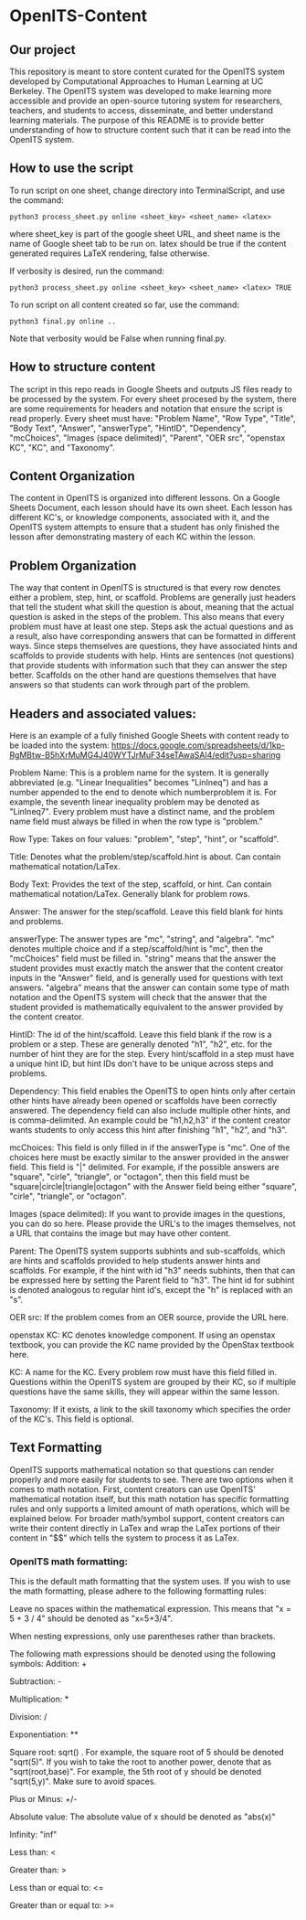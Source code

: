 # OpenITS-Content

## Our project
This repository is meant to store content curated for the OpenITS system developed by Computational Approaches to Human Learning at UC Berkeley. The OpenITS system was developed to make learning more accessible and provide an open-source tutoring system for researchers, teachers, and students to access, disseminate, and better understand learning materials. The purpose of this README is to provide better understanding of how to structure content such that it can be read into the OpenITS system.

## How to use the script
To run script on one sheet, change directory into TerminalScript, and use the command: 
```
python3 process_sheet.py online <sheet_key> <sheet_name> <latex>
```
where sheet_key is part of the google sheet URL, and sheet name is the name of Google sheet tab to be run on. latex should be true if the content generated requires LaTeX rendering, false otherwise.

If verbosity is desired, run the command:
```
python3 process_sheet.py online <sheet_key> <sheet_name> <latex> TRUE
```
To run script on all content created so far, use the command:
```
python3 final.py online ..
```
Note that verbosity would be False when running final.py.

## How to structure content
The script in this repo reads in Google Sheets and outputs JS files ready to be processed by the system. For every sheet procesed by the system, there are some requirements for headers and notation that ensure the script is read properly. Every sheet must have: "Problem Name", "Row Type", "Title", "Body Text", "Answer", "answerType", "HintID", "Dependency", "mcChoices", "Images (space delimited)", "Parent", "OER src", "openstax KC", "KC", and "Taxonomy". 

## Content Organization
The content in OpenITS is organized into different lessons. On a Google Sheets Document, each lesson should have its own sheet. Each lesson has different KC's, or knowledge components, associated with it, and the OpenITS system attempts to ensure that a student has only finished the lesson after demonstrating mastery of each KC within the lesson.

## Problem Organization
The way that content in OpenITS is structured is that every row denotes either a problem, step, hint, or scaffold. Problems are generally just headers that tell the student what skill the question is about, meaning that the actual question is asked in the steps of the problem. This also means that every problem must have at least one step. Steps ask the actual questions and as a result, also have corresponding answers that can be formatted in different ways. Since steps themselves are questions, they have associated hints and scaffolds to provide students with help. Hints are sentences (not questions) that provide students with information such that they can answer the step better. Scaffolds on the other hand are questions themselves that have answers so that students can work through part of the problem. 


## Headers and associated values:
Here is an example of a fully finished Google Sheets with content ready to be loaded into the system: https://docs.google.com/spreadsheets/d/1kp-RgMBtw-B5hXrMuMG4J40WYTJrMuF34seTAwaSAl4/edit?usp=sharing

Problem Name: This is a problem name for the system. It is generally abbreviated (e.g. "Linear Inequalities" becomes "LinIneq") and has a number appended to the end to denote which numberproblem it is. For example, the seventh linear inequality problem may be denoted as "LinIneq7". Every problem must have a distinct name, and the problem name field must always be filled in when the row type is "problem."

Row Type: Takes on four values: "problem", "step", "hint", or "scaffold".

Title: Denotes what the problem/step/scaffold.hint is about. Can contain mathematical notation/LaTex.

Body Text: Provides the text of the step, scaffold, or hint. Can contain mathematical notation/LaTex. Generally blank for problem rows.

Answer: The answer for the step/scaffold. Leave this field blank for hints and problems.

answerType: The answer types are "mc", "string", and "algebra". "mc" denotes multiple choice and if a step/scaffold/hint is "mc", then the "mcChoices" field must be filled in. "string" means that the answer the student provides must exactly match the answer that the content creator inputs in the "Answer" field, and is generally used for questions with text answers. "algebra" means that the answer can contain some type of math notation and the OpenITS system will check that the answer that the student provided is mathematically equivalent to the answer provided by the content creator. 

HintID: The id of the hint/scaffold. Leave this field blank if the row is a problem or a step. These are generally denoted "h1", "h2", etc. for the number of hint they are for the step. Every hint/scaffold in a step must have a unique hint ID, but hint IDs don't have to be unique across steps and problems. 

Dependency: This field enables the OpenITS to open hints only after certain other hints have already been opened or scaffolds have been correctly answered. The dependency field can also include multiple other hints, and is comma-delimited. An example could be "h1,h2,h3" if the content creator wants students to only access this hint after finishing "h1", "h2", and "h3".

mcChoices: This field is only filled in if the answerType is "mc". One of the choices here must be exactly similar to the answer provided in the answer field. This field is "|" delimited. For example, if the possible answers are "square", "cirle", "triangle", or "octagon", then this field must be "square|circle|triangle|octagon" with the Answer field being either "square", "cirle", "triangle", or "octagon". 

Images (space delimited): If you want to provide images in the questions, you can do so here. Please provide the URL's to the images themselves, not a URL that contains the image but may have other content.

Parent: The OpenITS system supports subhints and sub-scaffolds, which are hints and scaffolds provided to help students answer hints and scaffolds. For example, if the hint with id "h3" needs subhints, then that can be expressed here by setting the Parent field to "h3". The hint id for subhint is denoted analogous to regular hint id's, except the "h" is replaced with an "s".

OER src: If the problem comes from an OER source, provide the URL here.

openstax KC: KC denotes knowledge component. If using an openstax textbook, you can provide the KC name provided by the OpenStax textbook here.

KC: A name for the KC. Every problem row must have this field filled in. Questions within the OpenITS system are grouped by their KC, so if multiple questions have the same skills, they will appear within the same lesson.

Taxonomy: If it exists, a link to the skill taxonomy which specifies the order of the KC's. This field is optional.


## Text Formatting
OpenITS supports mathematical notation so that questions can render properly and more easily for students to see. There are two options when it comes to math notation. First, content creators can use OpenITS' mathematical notation itself, but this math notation has specific formatting rules and only supports a limited amount of math operations, which will be explained below. For broader math/symbol support, content creators can write their content directly in LaTex and wrap the LaTex portions of their content in "$$" which tells the system to process it as LaTex. 

### OpenITS math formatting:
This is the default math formatting that the system uses. If you wish to use the math formatting, please adhere to the following formatting rules:

Leave no spaces within the mathematical expression. This means that "x = 5 + 3 / 4" should be denoted as "x=5+3/4".

When nesting expressions, only use parentheses rather than brackets.

The following math expressions should be denoted using the following symbols:
Addition: +

Subtraction: -

Multiplication: *

Division: /

Exponentiation: **

Square root: sqrt() . For example, the square root of 5 should be denoted "sqrt(5)". If you wish to take the root to another power, denote that as "sqrt(root,base)". For example, the 5th root of y should be denoted "sqrt(5,y)". Make sure to avoid spaces.

Plus or Minus: +/-

Absolute value: The absolute value of x should be denoted as "abs(x)"

Infinity: "inf"

Less than: <

Greater than: >

Less than or equal to: <=

Greater than or equal to: >=
